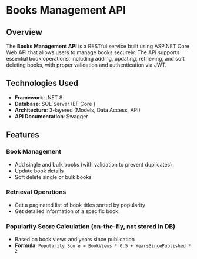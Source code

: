 # Books Management API

## Overview
The **Books Management API** is a RESTful service built using ASP.NET Core Web API that allows users to manage books securely. The API supports essential book operations, including adding, updating, retrieving, and soft deleting books, with proper validation and authentication via JWT.

## Technologies Used
- **Framework**: .NET 8 
- **Database**: SQL Server (EF Core )
- **Architecture**: 3-layered (Models, Data Access, API)
- **API Documentation**: Swagger

## Features
### Book Management
- Add single and bulk books (with validation to prevent duplicates)
- Update book details
- Soft delete single or bulk books

### Retrieval Operations
- Get a paginated list of book titles sorted by popularity
- Get detailed information of a specific book

### Popularity Score Calculation (on-the-fly, not stored in DB)
- Based on book views and years since publication
- **Formula**: `Popularity Score = BookViews * 0.5 + YearsSincePublished * 2`
